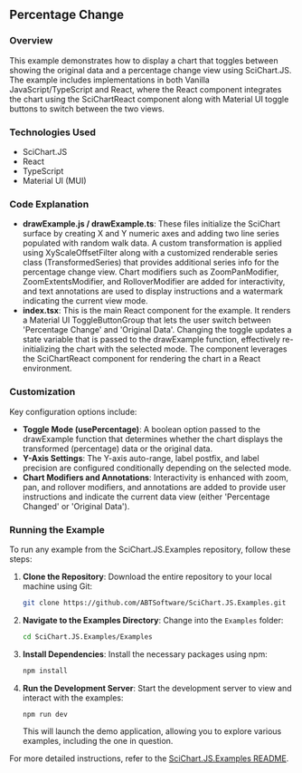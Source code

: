 ## Percentage Change

### Overview

This example demonstrates how to display a chart that toggles between showing the original data and a percentage change view using SciChart.JS. The example includes implementations in both Vanilla JavaScript/TypeScript and React, where the React component integrates the chart using the SciChartReact component along with Material UI toggle buttons to switch between the two views.

### Technologies Used

-   SciChart.JS
-   React
-   TypeScript
-   Material UI (MUI)

### Code Explanation

-   **drawExample.js / drawExample.ts**: These files initialize the SciChart surface by creating X and Y numeric axes and adding two line series populated with random walk data. A custom transformation is applied using XyScaleOffsetFilter along with a customized renderable series class (TransformedSeries) that provides additional series info for the percentage change view. Chart modifiers such as ZoomPanModifier, ZoomExtentsModifier, and RolloverModifier are added for interactivity, and text annotations are used to display instructions and a watermark indicating the current view mode.
-   **index.tsx**: This is the main React component for the example. It renders a Material UI ToggleButtonGroup that lets the user switch between 'Percentage Change' and 'Original Data'. Changing the toggle updates a state variable that is passed to the drawExample function, effectively re-initializing the chart with the selected mode. The component leverages the SciChartReact component for rendering the chart in a React environment.

### Customization

Key configuration options include:

-   **Toggle Mode (usePercentage)**: A boolean option passed to the drawExample function that determines whether the chart displays the transformed (percentage) data or the original data.
-   **Y-Axis Settings**: The Y-axis auto-range, label postfix, and label precision are configured conditionally depending on the selected mode.
-   **Chart Modifiers and Annotations**: Interactivity is enhanced with zoom, pan, and rollover modifiers, and annotations are added to provide user instructions and indicate the current data view (either 'Percentage Changed' or 'Original Data').

### Running the Example

To run any example from the SciChart.JS.Examples repository, follow these steps:

1. **Clone the Repository**: Download the entire repository to your local machine using Git:

    ```bash
    git clone https://github.com/ABTSoftware/SciChart.JS.Examples.git
    ```

2. **Navigate to the Examples Directory**: Change into the `Examples` folder:

    ```bash
    cd SciChart.JS.Examples/Examples
    ```

3. **Install Dependencies**: Install the necessary packages using npm:

    ```bash
    npm install
    ```

4. **Run the Development Server**: Start the development server to view and interact with the examples:

    ```bash
    npm run dev
    ```

    This will launch the demo application, allowing you to explore various examples, including the one in question.

For more detailed instructions, refer to the [SciChart.JS.Examples README](https://github.com/ABTSoftware/SciChart.JS.Examples/blob/master/README.md).
